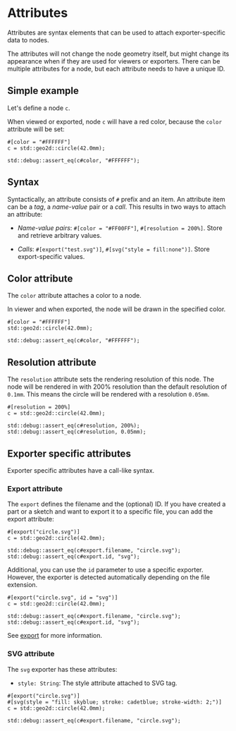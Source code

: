 # Attributes

Attributes are syntax elements that can be used to attach exporter-specific data to nodes.

The attributes will not change the node geometry itself, but might change its appearance when if they are used for viewers or exporters.
There can be multiple attributes for a node, but each attribute needs to have a unique ID.

## Simple example

Let's define a node `c`.

When viewed or exported, node `c` will have a red color, because the `color` attribute will be set:

```µcad,attributes_simple_example
#[color = "#FFFFFF"]
c = std::geo2d::circle(42.0mm);

std::debug::assert_eq(c#color, "#FFFFFF");
```

## Syntax

Syntactically, an attribute consists of `#` prefix and an item.
An attribute item can be a *tag*, a *name-value* pair or a *call*.
This results in two ways to attach an attribute:

* *Name-value pairs*: `#[color = "#FF00FF"]`, `#[resolution = 200%]`. Store and retrieve arbitrary values.

* *Calls*: `#[export("test.svg")]`, `#[svg("style = fill:none")]`. Store export-specific values.


## Color attribute

The `color` attribute attaches a color to a node.

In viewer and when exported, the node will be drawn in the specified color.

```µcad,attributes_color
#[color = "#FFFFFF"]
std::geo2d::circle(42.0mm);

std::debug::assert_eq(c#color, "#FFFFFF");
```

## Resolution attribute

The `resolution` attribute sets the rendering resolution of this node.
The node will be rendered in with 200% resolution than the default resolution of `0.1mm`.
This means the circle will be rendered with a resolution `0.05mm`.

```µcad,attributes_precision
#[resolution = 200%]
c = std::geo2d::circle(42.0mm);

std::debug::assert_eq(c#resolution, 200%);
std::debug::assert_eq(c#resolution, 0.05mm);
```

## Exporter specific attributes

Exporter specific attributes have a call-like syntax.

### Export attribute

The `export` defines the filename and the (optional) ID. 
If you have created a part or a sketch and want to export it to a specific file, you can add the export attribute:

```µcad,attributes_export
#[export("circle.svg")]
c = std::geo2d::circle(42.0mm);

std::debug::assert_eq(c#export.filename, "circle.svg");
std::debug::assert_eq(c#export.id, "svg");
```

Additional, you can use the `id` parameter to use a specific exporter.
However, the exporter is detected automatically depending on the file extension.

```µcad,attributes_export_id
#[export("circle.svg", id = "svg")]
c = std::geo2d::circle(42.0mm);

std::debug::assert_eq(c#export.filename, "circle.svg");
std::debug::assert_eq(c#export.id, "svg");
```


See [export](export.md) for more information.


### SVG attribute

The `svg` exporter has these attributes:

* `style: String`: The style attribute attached to SVG tag.

```µcad,attributes_export_example
#[export("circle.svg")]
#[svg(style = "fill: skyblue; stroke: cadetblue; stroke-width: 2;")]
c = std::geo2d::circle(42.0mm);

std::debug::assert_eq(c#export.filename, "circle.svg");
```


